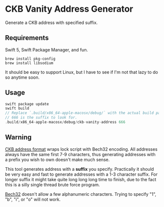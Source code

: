 # CKB Vanity Address Generator

Generate a CKB address with specified suffix.

## Requirements

Swift 5, Swift Package Manager, and fun.

```shell
brew install pkg-config
brew install libsodium
```

It should be easy to support Linux, but I have to see if I'm not that lazy to do so anytime soon.

## Usage

```swift
swift package update
swift build
// Replace `.build/x86_64-apple-macosx/debug/` with the actual build path on your machine.
// 666 is the suffix to look for.
.build/x86_64-apple-macosx/debug/ckb-vanity-address 666
```

## Warning

[CKB address format](https://github.com/nervosnetwork/rfcs/blob/c1edeeefdc0768c024e6a9f035bc5b099f61ccbb/rfcs/0000-address-format/0000-address-format.md) wraps lock script with Bech32 encoding. All addresses always have the same first 7-9 characters, thus generating addresses with a prefix you wish to own doesn't make much sense.

This tool generates address with a **suffix** you specify. Practically it should be very easy and fast to generate addresses with a 1-3 character suffix. For longer suffix it might take quite long long long time to finish, due to the fact this is a silly single thread brute force program.

[Bech32](https://github.com/bitcoin/bips/blob/master/bip-0173.mediawiki#bech32) doesn't allow a few alphanumeric characters. Trying to specify "1", "b", "i", or "o" will not work.